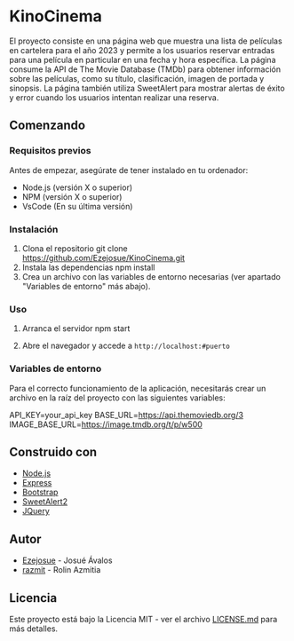 # KinoCinema
 

El proyecto consiste en una página web que muestra una lista de películas en cartelera para el año 2023 y permite a los usuarios reservar entradas para una película en particular en una fecha y hora específica. La página consume la API de The Movie Database (TMDb) para obtener información sobre las películas, como su título, clasificación, imagen de portada y sinopsis. La página también utiliza SweetAlert para mostrar alertas de éxito y error cuando los usuarios intentan realizar una reserva.

## Comenzando

### Requisitos previos

Antes de empezar, asegúrate de tener instalado en tu ordenador:

- Node.js (versión X o superior)
- NPM (versión X o superior)
- VsCode (En su última versión)

### Instalación

1. Clona el repositorio
   git clone https://github.com/Ezejosue/KinoCinema.git
2. Instala las dependencias
   npm install
3. Crea un archivo con las variables de entorno necesarias (ver apartado "Variables de entorno" más abajo).

### Uso

1. Arranca el servidor
   npm start

2. Abre el navegador y accede a `http://localhost:#puerto`

### Variables de entorno

Para el correcto funcionamiento de la aplicación, necesitarás crear un archivo en la raíz del proyecto con las siguientes variables:

API_KEY=your_api_key
BASE_URL=https://api.themoviedb.org/3
IMAGE_BASE_URL=https://image.tmdb.org/t/p/w500

## Construido con

- [Node.js](https://nodejs.org/)
- [Express](https://expressjs.com/)
- [Bootstrap](https://getbootstrap.com/)
- [SweetAlert2](https://sweetalert2.github.io/)
- [JQuery](https://jquery.com/)


## Autor

- [Ezejosue](https://github.com/Ezejosue) - Josué Ávalos
- [razmit](https://github.com/razmit) - Rolin Azmitia

## Licencia

Este proyecto está bajo la Licencia MIT - ver el archivo [LICENSE.md](https://github.com/Ezejosue/KinoCinema/blob/main/LICENSE) para más detalles.